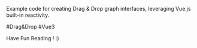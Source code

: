 Example code for creating Drag & Drop graph interfaces, leveraging Vue.js built-in reactivity.
 
#Drag&Drop #Vue3

Have Fun Reading ! :)
